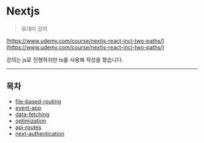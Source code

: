 # Nextjs

> 유데미 강의

[https://www.udemy.com/course/nextjs-react-incl-two-paths/](https://www.udemy.com/course/nextjs-react-incl-two-paths/)

강의는 js로 진행하지만 ts를 사용해 작성을 했습니다.

---

## 목차

- [file-based-routing](file-based-routing/README.md)
- [event-app](event-app/README.md)
- [data-fetching](data-fetching/README.md)
- [optimization](event-app/optimization.md)
- [api-routes](api-routes/README.md)
- [next-authentication](next-authentication/README.md)

